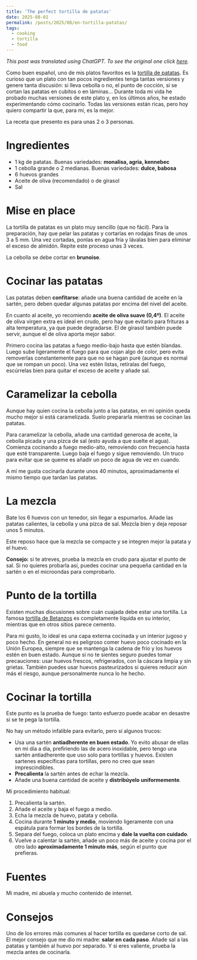 ```yaml
---
title: 'The perfect tortilla de patatas'
date: 2025-08-01
permalink: /posts/2025/08/en-tortilla-patatas/
tags:
  - cooking
  - tortilla
  - food
---
```


*This post was translated using ChatGPT. To see the original one click [here](/posts/2025/08/tortilla-patatas/).*

Como buen español, uno de mis platos favoritos es la [tortilla de patatas](https://es.wikipedia.org/wiki/Tortilla_de_patatas). Es curioso que un plato con tan pocos ingredientes tenga tantas versiones y genere tanta discusión: si lleva cebolla o no, el punto de cocción, si se cortan las patatas en cubitos o en láminas... Durante toda mi vida he probado muchas versiones de este plato y, en los últimos años, he estado experimentando cómo cocinarlo. Todas las versiones están ricas, pero hoy quiero compartir la que, para mí, es la mejor.

La receta que presento es para unas 2 o 3 personas.

Ingredientes
======
* 1 kg de patatas. Buenas variedades: **monalisa, agria, kennebec**
* 1 cebolla grande o 2 medianas. Buenas variedades: **dulce, babosa**
* 6 huevos grandes
* Aceite de oliva (recomendado) o de girasol
* Sal

Mise en place
======
La tortilla de patatas es un plato muy sencillo (que no fácil). Para la preparación, hay que pelar las patatas y cortarlas en rodajas finas de unos 3 a 5 mm. Una vez cortadas, ponlas en agua fría y lávalas bien para eliminar el exceso de almidón. Repite este proceso unas 3 veces.

La cebolla se debe cortar en **brunoise**.

Cocinar las patatas
======
Las patatas deben **confitarse**: añade una buena cantidad de aceite en la sartén, pero deben quedar algunas patatas por encima del nivel del aceite.

En cuanto al aceite, yo recomiendo **aceite de oliva suave (0,4º)**. El aceite de oliva virgen extra es ideal en crudo, pero hay que evitarlo para frituras a alta temperatura, ya que puede degradarse. El de girasol también puede servir, aunque el de oliva aporta mejor sabor.

Primero cocina las patatas a fuego medio-bajo hasta que estén blandas. Luego sube ligeramente el fuego para que cojan algo de color, pero evita removerlas constantemente para que no se hagan puré (aunque es normal que se rompan un poco). Una vez estén listas, retíralas del fuego, escúrrelas bien para quitar el exceso de aceite y añade sal.

Caramelizar la cebolla
======
Aunque hay quien cocina la cebolla junto a las patatas, en mi opinión queda mucho mejor si está caramelizada. Suelo prepararla mientras se cocinan las patatas.

Para caramelizar la cebolla, añade una cantidad generosa de aceite, la cebolla picada y una pizca de sal (esto ayuda a que suelte el agua). Comienza cocinando a fuego medio-alto, removiendo con frecuencia hasta que esté transparente. Luego baja el fuego y sigue removiendo. Un truco para evitar que se queme es añadir un poco de agua de vez en cuando.

A mí me gusta cocinarla durante unos 40 minutos, aproximadamente el mismo tiempo que tardan las patatas.

La mezcla
======
Bate los 6 huevos con un tenedor, sin llegar a espumarlos. Añade las patatas calientes, la cebolla y una pizca de sal. Mezcla bien y deja reposar unos 5 minutos.

Este reposo hace que la mezcla se compacte y se integren mejor la patata y el huevo.

**Consejo:** si te atreves, prueba la mezcla en crudo para ajustar el punto de sal. Si no quieres probarla así, puedes cocinar una pequeña cantidad en la sartén o en el microondas para comprobarlo.

Punto de la tortilla
======
Existen muchas discusiones sobre cuán cuajada debe estar una tortilla. La famosa [tortilla de Betanzos](https://upload.wikimedia.org/wikipedia/commons/3/30/Tortilla_de_Betanzos_La_Penela.jpg) es completamente líquida en su interior, mientras que en otros sitios parece cemento.

Para mi gusto, lo ideal es una capa externa cocinada y un interior jugoso y poco hecho. En general no es peligroso comer huevo poco cocinado en la Unión Europea, siempre que se mantenga la cadena de frío y los huevos estén en buen estado. Aunque si no te sientes seguro puedes tomar precauciones: usar huevos frescos, refrigerados, con la cáscara limpia y sin grietas. También puedes usar huevos pasteurizados si quieres reducir aún más el riesgo, aunque personalmente nunca lo he hecho.

Cocinar la tortilla
======
Este punto es la prueba de fuego: tanto esfuerzo puede acabar en desastre si se te pega la tortilla.

No hay un método infalible para evitarlo, pero sí algunos trucos:

* Usa una sartén **antiadherente en buen estado**. Yo evito abusar de ellas en mi día a día, prefiriendo las de acero inoxidable, pero tengo una sartén antiadherente que uso solo para tortillas y huevos. Existen sartenes específicas para tortillas, pero no creo que sean imprescindibles.
* **Precalienta** la sartén antes de echar la mezcla.
* Añade una buena cantidad de aceite y **distribúyelo uniformemente**.

Mi procedimiento habitual:

1. Precalienta la sartén.
2. Añade el aceite y baja el fuego a medio.
3. Echa la mezcla de huevo, patata y cebolla.
4. Cocina durante **1 minuto y medio**, moviendo ligeramente con una espátula para formar los bordes de la tortilla.
5. Separa del fuego, coloca un plato encima y **dale la vuelta con cuidado**.
6. Vuelve a calentar la sartén, añade un poco más de aceite y cocina por el otro lado **aproximadamente 1 minuto más**, según el punto que prefieras.

Fuentes
======
Mi madre, mi abuela y mucho contenido de internet.

Consejos
======
Uno de los errores más comunes al hacer tortilla es quedarse corto de sal. El mejor consejo que me dio mi madre: **salar en cada paso**. Añade sal a las patatas y también al huevo por separado. Y si eres valiente, prueba la mezcla antes de cocinarla.
